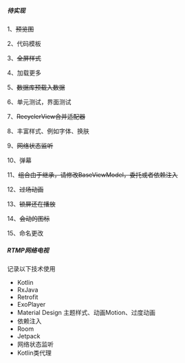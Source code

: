 ##### 待实现

1、~~预览图~~

2、代码模板

3、~~全屏样式~~

4、加载更多

5、~~数据库预载入数据~~

6、单元测试，界面测试

7、~~RecyclerView合并适配器~~

8、丰富样式、例如字体、换肤

9、~~网络状态监听~~

10、弹幕

11、~~组合由于继承，请修改BaseViewModel，委托或者依赖注入~~

12、~~过场动画~~

13、~~锁屏还在播放~~

14、~~会动的图标~~

15、命名更改

##### RTMP网络电视

记录以下技术使用

+ Kotlin
+ RxJava
+ Retrofit
+ ExoPlayer
+ Material Design 主题样式、动画Motion、过度动画 
+ 依赖注入
+ Room
+ Jetpack
+ 网络状态监听
+ Kotlin类代理